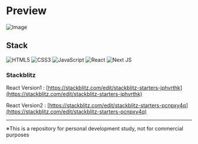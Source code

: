 # Preview

![Image](https://github.com/user-attachments/assets/b9b8c725-379b-4569-99a6-4a40f48b483e)


## Stack

![HTML5](https://img.shields.io/badge/html5-%23E34F26.svg?style=for-the-badge&logo=html5&logoColor=white)
![CSS3](https://img.shields.io/badge/css3-%231572B6.svg?style=for-the-badge&logo=css3&logoColor=white)
![JavaScript](https://img.shields.io/badge/javascript-%23323330.svg?style=for-the-badge&logo=javascript&logoColor=%23F7DF1E)
![React](https://img.shields.io/badge/react-%2320232a.svg?style=for-the-badge&logo=react&logoColor=%2361DAFB)
![Next JS](https://img.shields.io/badge/Next-black?style=for-the-badge&logo=next.js&logoColor=white)


### Stackblitz
React Version1 : [https://stackblitz.com/edit/stackblitz-starters-jphvrthk](https://stackblitz.com/edit/stackblitz-starters-jphvrthk)

React Version2 : [https://stackblitz.com/edit/stackblitz-starters-pcnpxy4q](https://stackblitz.com/edit/stackblitz-starters-pcnpxy4q)

---

※This is a repository for personal development study, not for commercial purposes
